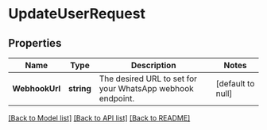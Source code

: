 # UpdateUserRequest

## Properties
Name | Type | Description | Notes
------------ | ------------- | ------------- | -------------
**WebhookUrl** | **string** | The desired URL to set for your WhatsApp webhook endpoint. | [default to null]

[[Back to Model list]](../README.md#documentation-for-models) [[Back to API list]](../README.md#documentation-for-api-endpoints) [[Back to README]](../README.md)

